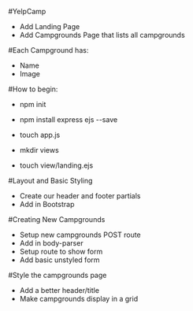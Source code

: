 #YelpCamp
* Add Landing Page
* Add Campgrounds Page that lists all campgrounds

#Each Campground has:
 * Name
 * Image

#How to begin:
* npm init
* npm install express ejs --save
* touch app.js

* mkdir views
* touch view/landing.ejs

#Layout and Basic Styling
* Create our header and footer partials
* Add in Bootstrap

#Creating New Campgrounds
* Setup new campgrounds POST route
* Add in body-parser
* Setup route to show form
* Add basic unstyled form

#Style the campgrounds page
* Add a better header/title
* Make campgrounds display in a grid